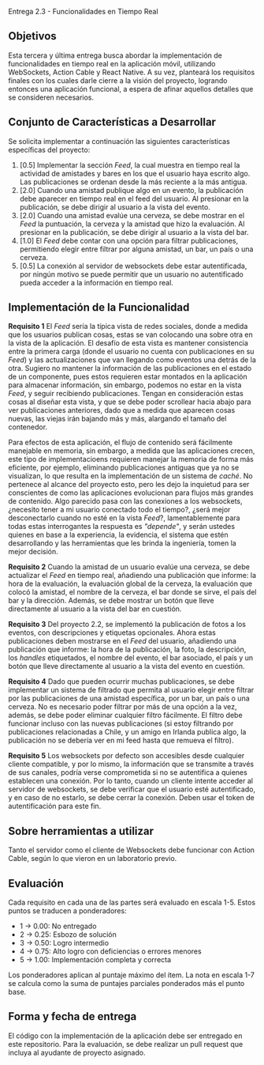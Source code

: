 Entrega 2.3 - Funcionalidades en Tiempo Real

## Objetivos

Esta tercera y última entrega busca abordar la implementación de funcionalidades en tiempo real en la aplicación móvil, utilizando WebSockets, Action Cable y React Native. A su vez, planteará los requisitos finales con los cuales darle cierre a la visión del proyecto, logrando entonces una aplicación funcional, a espera de afinar aquellos detalles que se consideren necesarios.

## Conjunto de Características a Desarrollar

Se solicita implementar a continuación las siguientes características específicas del proyecto:

1. [0.5] Implementar la sección _Feed_, la cual muestra en tiempo real la actividad de amistades y bares en los que el usuario haya escrito algo. Las publicaciones se ordenan desde la más reciente a la más antigua.
2. [2.0] Cuando una amistad publique algo en un evento, la publicación debe aparecer en tiempo real en el feed del usuario. Al presionar en la publicación, se debe dirigir al usuario a la vista del evento.
3. [2.0] Cuando una amistad evalúe una cerveza, se debe mostrar en el _Feed_ la puntuación, la cerveza y la amistad que hizo la evaluación. Al presionar en la publicación, se debe dirigir al usuario a la vista del bar.
4. [1.0] El _Feed_ debe contar con una opción para filtrar publicaciones, permitiendo elegir entre filtrar por alguna amistad, un bar, un país o una cerveza.
5. [0.5] La conexión al servidor de websockets debe estar autentificada, por ningún motivo se puede permitir que un usuario no autentificado pueda acceder a la información en tiempo real.

## Implementación de la Funcionalidad

**Requisito 1**
El _Feed_ sería la típica vista de redes sociales, donde a medida que los usuarios publican cosas, estas se van colocando una sobre otra en la vista de la aplicación. El desafío de esta vista es mantener consistencia entre la primera carga (donde el usuario no cuenta con publicaciones en su _Feed_) y las actualizaciones que van llegando como eventos una detrás de la otra. Sugiero no mantener la información de las publicaciones en el estado de un componente, pues estos requieren estar montados en la aplicación para almacenar información, sin embargo, podemos no estar en la vista _Feed_, y seguir recibiendo publicaciones. Tengan en consideración estas cosas al diseñar esta vista, y que se debe poder scrollear hacia abajo para ver publicaciones anteriores, dado que a medida que aparecen cosas nuevas, las viejas irán bajando más y más, alargando el tamaño del contenedor.

Para efectos de esta aplicación, el flujo de contenido será fácilmente manejable en memoria, sin embargo, a medida que las aplicaciones crecen, este tipo de implementacioens requieren manejar la memoria de forma más eficiente, por ejemplo, eliminando publicaciones antiguas que ya no se visualizan, lo que resulta en la implementación de un sistema de _caché_. No pertenece al alcance del proyecto esto, pero les dejo la inquietud para ser conscientes de como las aplicaciones evolucionan para flujos más grandes de contenido. Algo parecido pasa con las conexiones a los websockets, ¿necesito tener a mi usuario conectado todo el tiempo?, ¿será mejor desconectarlo cuando no esté en la vista _Feed_?, lamentablemente para todas estas interrogantes la respuesta es _"depende"_, y serán ustedes quienes en base a la experiencia, la evidencia, el sistema que estén desarrollando y las herramientas que les brinda la ingeniería, tomen la mejor decisión.

**Requisito 2**
Cuando la amistad de un usuario evalúe una cerveza, se debe actualizar el _Feed_ en tiempo real, añadiendo una publicación que informe: la hora de la evaluación, la evaluación global de la cerveza, la evaluación que colocó la amistad, el nombre de la cerveza, el bar donde se sirve, el país del bar y la dirección. Además, se debe mostrar un botón que lleve directamente al usuario a la vista del bar en cuestión.

**Requisito 3**
Del proyecto 2.2, se implementó la publicación de fotos a los eventos, con descripciones y etiquetas opcionales. Ahora estas publicaciones deben mostrarse en el _Feed_ del usuario, añadiendo una publicación que informe: la hora de la publicación, la foto, la descripción, los _handles_ etiquetados, el nombre del evento, el bar asociado, el país y un botón que lleve directamente al usuario a la vista del evento en cuestión.

**Requisito 4**
Dado que pueden ocurrir muchas publicaciones, se debe implementar un sistema de filtrado que permita al usuario elegir entre filtrar por las publicaciones de una amistad específica, por un bar, un país o una cerveza. No es necesario poder filtrar por más de una opción a la vez, además, se debe poder eliminar cualquier filtro fácilmente. El filtro debe funcionar incluso con las nuevas publicaciones (si estoy filtrando por publicaciones relacionadas a Chile, y un amigo en Irlanda publica algo, la publicación no se debería ver en mi feed hasta que remueva el filtro).

**Requisito 5**
Los websockets por defecto son accesibles desde cualquier cliente compatible, y por lo mismo, la información que se transmite a través de sus canales, podría verse comprometida si no se autentifica a quienes establecen una conexión. Por lo tanto, cuando un cliente intente acceder al servidor de websockets, se debe verificar que el usuario esté autentificado, y en caso de no estarlo, se debe cerrar la conexión. Deben usar el token de autentificación para este fin.

## Sobre herramientas a utilizar

Tanto el servidor como el cliente de Websockets debe funcionar con Action Cable, según lo que vieron en un laboratorio previo.

## Evaluación

Cada requisito en cada una de las partes será evaluado en escala 1-5. Estos puntos se traducen a ponderadores:

- 1 -> 0.00: No entregado
- 2 -> 0.25: Esbozo de solución
- 3 -> 0.50: Logro intermedio
- 4 -> 0.75: Alto logro con deficiencias o errores menores
- 5 -> 1.00: Implementación completa y correcta

Los ponderadores aplican al puntaje máximo del ítem. La nota en escala 1-7 se calcula como la suma de puntajes parciales ponderados más el punto base.

## Forma y fecha de entrega

El código con la implementación de la aplicación debe ser entregado en este repositorio. Para la evaluación, se debe realizar un pull request que incluya al ayudante de proyecto asignado.
